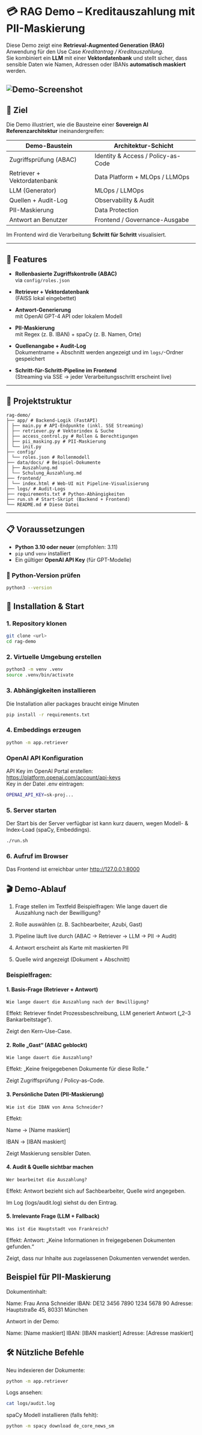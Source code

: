 # 💳 RAG Demo – Kreditauszahlung mit PII-Maskierung

Diese Demo zeigt eine **Retrieval-Augmented Generation (RAG)** Anwendung für den Use Case *Kreditantrag / Kreditauszahlung*.  
Sie kombiniert ein **LLM** mit einer **Vektordatenbank** und stellt sicher, dass sensible Daten wie Namen, Adressen oder IBANs **automatisch maskiert** werden.

![Demo-Screenshot](frontend/screenshot.png)
---

## 🎯 Ziel

Die Demo illustriert, wie die Bausteine einer **Sovereign AI Referenzarchitektur** ineinandergreifen:

| Demo-Baustein             | Architektur-Schicht                       |
|----------------------------|-------------------------------------------|
| Zugriffsprüfung (ABAC)     | Identity & Access / Policy-as-Code        |
| Retriever + Vektordatenbank| Data Platform + MLOps / LLMOps            |
| LLM (Generator)            | MLOps / LLMOps                            |
| Quellen + Audit-Log        | Observability & Audit                     |
| PII-Maskierung             | Data Protection                           |
| Antwort an Benutzer        | Frontend / Governance-Ausgabe             |

Im Frontend wird die Verarbeitung **Schritt für Schritt** visualisiert.

---

## 🔧 Features

- **Rollenbasierte Zugriffskontrolle (ABAC)**  
  via `config/roles.json`

- **Retriever + Vektordatenbank**  
  (FAISS lokal eingebettet)

- **Antwort-Generierung**  
  mit OpenAI GPT-4 API oder lokalem Modell

- **PII-Maskierung**  
  mit Regex (z. B. IBAN) + spaCy (z. B. Namen, Orte)

- **Quellenangabe + Audit-Log**  
  Dokumentname + Abschnitt werden angezeigt und im `logs/`-Ordner gespeichert

- **Schritt-für-Schritt-Pipeline im Frontend**  
  (Streaming via SSE → jeder Verarbeitungsschritt erscheint live)

---

## 📂 Projektstruktur
```text
rag-demo/
├── app/ # Backend-Logik (FastAPI)
│ ├── main.py # API-Endpunkte (inkl. SSE Streaming)
│ ├── retriever.py # Vektorindex & Suche
│ ├── access_control.py # Rollen & Berechtigungen
│ ├── pii_masking.py # PII-Maskierung
│ └── init.py
├── config/
│ └── roles.json # Rollenmodell
├── data/docs/ # Beispiel-Dokumente
│ ├── Auszahlung.md
│ └── Schulung_Auszahlung.md
├── frontend/
│ └── index.html # Web-UI mit Pipeline-Visualisierung
├── logs/ # Audit-Logs
├── requirements.txt # Python-Abhängigkeiten
├── run.sh # Start-Skript (Backend + Frontend)
└── README.md # Diese Datei
```
---


## 📋 Voraussetzungen

- **Python 3.10 oder neuer** (empfohlen: 3.11)  
- `pip` und `venv` installiert  
- Ein gültiger **OpenAI API Key** (für GPT-Modelle)  

### 🔄 Python-Version prüfen

```bash
python3 --version
```

## 🚀 Installation & Start

### 1. Repository klonen
```bash
git clone <url>
cd rag-demo
```

### 2. Virtuelle Umgebung erstellen
```bash
python3 -m venv .venv
source .venv/bin/activate
```

### 3. Abhängigkeiten installieren
Die Installation aller packages braucht einige Minuten
```bash
pip install -r requirements.txt
```
### 4. Embeddings erzeugen
```bash
python -m app.retriever
```

### OpenAI API Konfiguration
API Key im OpenAI Portal erstellen: https://platform.openai.com/account/api-keys  
Key in der Datei .env eintragen:
```bash
OPENAI_API_KEY=sk-proj...
```
### 5. Server starten
Der Start bis der Server verfügbar ist kann kurz dauern, wegen Modell- & Index-Load (spaCy, Embeddings).

```bash
./run.sh
```


### 6. Aufruf im Browser
Das Frontend ist erreichbar unter http://127.0.0.1:8000


## 🎬 Demo-Ablauf

1. Frage stellen im Textfeld 
Beispielfragen:
Wie lange dauert die Auszahlung nach der Bewilligung?

2. Rolle auswählen (z. B. Sachbearbeiter, Azubi, Gast)

3. Pipeline läuft live durch (ABAC → Retriever → LLM → PII → Audit)

4. Antwort erscheint als Karte mit maskierten PII

5. Quelle wird angezeigt (Dokument + Abschnitt)

### Beispielfragen:

#### 1. Basis-Frage (Retriever + Antwort)
```text
Wie lange dauert die Auszahlung nach der Bewilligung?
```
Effekt: Retriever findet Prozessbeschreibung, LLM generiert Antwort („2–3 Bankarbeitstage“).

Zeigt den Kern-Use-Case.

#### 2. Rolle „Gast“ (ABAC geblockt)
```text
Wie lange dauert die Auszahlung?
```
Effekt: „Keine freigegebenen Dokumente für diese Rolle.“

Zeigt Zugriffsprüfung / Policy-as-Code.

#### 3. Persönliche Daten (PII-Maskierung)
```text
Wie ist die IBAN von Anna Schneider?
```
Effekt:

Name → [Name maskiert]

IBAN → [IBAN maskiert]

Zeigt Maskierung sensibler Daten.


#### 4. Audit & Quelle sichtbar machen
```text
Wer bearbeitet die Auszahlung?
```
Effekt: Antwort bezieht sich auf Sachbearbeiter, Quelle wird angegeben.

Im Log (logs/audit.log) siehst du den Eintrag.

#### 5. Irrelevante Frage (LLM + Fallback)
```text
Was ist die Hauptstadt von Frankreich?
```
Effekt: Antwort: „Keine Informationen in freigegebenen Dokumenten gefunden.“

Zeigt, dass nur Inhalte aus zugelassenen Dokumenten verwendet werden.

## Beispiel für PII-Maskierung

Dokumentinhalt:

Name: Frau Anna Schneider
IBAN: DE12 3456 7890 1234 5678 90
Adresse: Hauptstraße 45, 80331 München


Antwort in der Demo:

Name: [Name maskiert]
IBAN: [IBAN maskiert]
Adresse: [Adresse maskiert]

## 🛠️ Nützliche Befehle

Neu indexieren der Dokumente:
```bash
python -m app.retriever
```

Logs ansehen:
```bash
cat logs/audit.log
```

spaCy Modell installieren (falls fehlt):
```bash
python -m spacy download de_core_news_sm
```